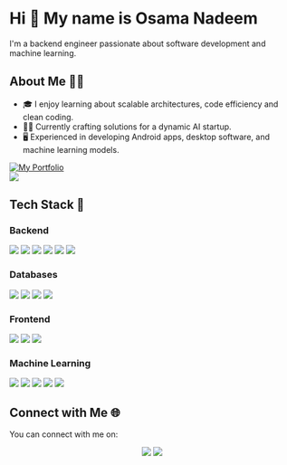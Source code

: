 # Hi 👋 My name is Osama Nadeem

I'm a backend engineer passionate about software development and machine learning.

## About Me 👨‍💼
- 🎓 I enjoy learning about scalable architectures, code efficiency and clean coding.
- 👨‍🔬 Currently crafting solutions for a dynamic AI startup.
- 🖥️ Experienced in developing Android apps, desktop software, and machine learning models.

<a href="https://drive.google.com/drive/u/0/folders/1XdhM9yOfuVOmhoTa263vVXIpdhg6zyIt">
<img src="https://img.shields.io/badge/my_portfolio-000?style=for-the-badge&logo=ko-fi&logoColor=white" alt="My Portfolio"/></a> <br/>
<img src="https://komarev.com/ghpvc/?username=osamanadeem9&&style=flat-square" align="center" />

## Tech Stack 🚀

### Backend 
<p>
   <img src="https://img.shields.io/badge/-Django-092E20?logo=django&logoColor=white"/>
   <img src="https://img.shields.io/badge/Flask-%230d7963?logo=flask&logoColor=white"/>
   <img src="https://img.shields.io/badge/-Node.js-43853D?logo=node.js&logoColor=white"/>
   <img src="https://img.shields.io/badge/-Spring-236DB33F?logo=spring&logoColor=white"/>
   <img src="https://img.shields.io/badge/Docker-%23099cec?logo=docker&logoColor=white"/>
   <img src="https://img.shields.io/badge/-AWS-%23FF9900?style=flat&logo=amazon-aws&logoColor=white"/>
</p>

### Databases 
<p>
   <img src="https://img.shields.io/badge/PostgreSQL-%23336791?logo=postgresql&logoColor=white"/>
   <img src="https://img.shields.io/badge/Redis-%23922626?logo=redis&logoColor=white"/>
   <img src="https://img.shields.io/badge/MySQL-%234479a1?logo=mysql&logoColor=white"/>
   <img src="https://img.shields.io/badge/Firebase-%23ffc928?logo=firebase&logoColor=white"/>
</p>

### Frontend
<p>
  <img src="https://img.shields.io/badge/JavaScript-%23f0dc4e?logo=javascript&logoColor=white"/>
  <img src="https://img.shields.io/badge/-React-61DAFB?style=flat&logo=react&logoColor=white"/>
  <img src="https://img.shields.io/badge/-Bootstrap-7952B3?style=flat&logo=bootstrap&logoColor=white"/>
 
</p>

### Machine Learning
<p>
  <img src="https://img.shields.io/badge/TensorFlow-%23FF6F00.svg?style=flat&logo=TensorFlow&logoColor=white" />
  <img src="https://img.shields.io/badge/Keras-%23d10000?logo=keras&logoColor=white" />
  <img src="https://img.shields.io/badge/OpenCV-%23white.svg?style=flat&logo=opencv&logoColor=white"/>
  <img src="https://img.shields.io/badge/Pandas-%23130754?logo=pandas&logoColor=white"/>
  <img src="https://img.shields.io/badge/-scikit--learn-F7931E?style=flat&logo=scikit-learn&logoColor=white"/>
</p>

## Connect with Me 🌐

You can connect with me on:
<p align="center">
  <a href="https://www.linkedin.com/in/osamanadeem9"><img src="https://img.icons8.com/fluent/48/000000/linkedin.png"/></a>
  <a href="https://www.instagram.com/osama.nadeem8"><img src="https://img.icons8.com/fluent/48/000000/instagram-new.png"/></a>
</p>
